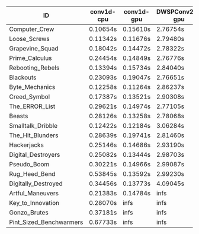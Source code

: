|ID|conv1d-cpu|conv1d-gpu|DWSPConv2D-gpu|gemm-gpu|avg|
|-|-|-|-|-|-|
|Computer_Crew|0.10654s|0.15610s|2.76754s|1.65007s|1.17006s|
|Loose_Screws|0.11342s|0.11676s|2.79480s|1.72899s|1.18849s|
|Grapevine_Squad|0.18042s|0.14472s|2.78322s|1.68087s|1.19731s|
|Prime_Calculus|0.24454s|0.14849s|2.76776s|1.65092s|1.20293s|
|Rebooting_Rebels|0.13394s|0.15734s|2.84040s|1.70512s|1.20920s|
|Blackouts|0.23093s|0.19047s|2.76651s|1.64953s|1.20936s|
|Byte_Mechanics|0.12258s|0.11264s|2.86237s|1.75882s|1.21410s|
|Creed_Symbol|0.17387s|0.13521s|2.90308s|1.77695s|1.24728s|
|The_ERROR_List|0.29621s|0.14974s|2.77105s|1.85544s|1.26811s|
|Beasts|0.28126s|0.13258s|2.78068s|1.89250s|1.27175s|
|Smalltalk_Dribble|0.12422s|0.12184s|3.06284s|1.83828s|1.28680s|
|The_Hit_Blunders|0.28639s|0.19741s|2.81460s|1.85697s|1.28884s|
|Hackerjacks|0.25146s|0.14686s|2.93190s|1.85550s|1.29643s|
|Digital_Destroyers|0.25082s|0.13444s|2.98703s|1.89010s|1.31560s|
|Pseudo_Boom|0.30221s|0.14966s|2.99087s|1.92455s|1.34182s|
|Rug_Heed_Bend|0.53845s|0.13592s|2.99230s|2.12363s|1.44758s|
|Digitally_Destroyed|0.34456s|0.13773s|4.09045s|2.45041s|1.75579s|
|Artful_Maneuvers|0.21383s|0.14784s|infs|1.65482s|infs|
|Key_to_Innovation|0.28070s|infs|infs|2.55683s|infs|
|Gonzo_Brutes|0.37181s|infs|infs|infs|infs|
|Pint_Sized_Benchwarmers|0.67733s|infs|infs|4.35413s|infs|
